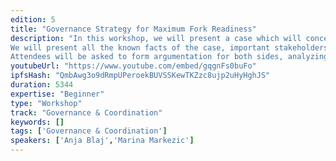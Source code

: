 ```yaml
---
edition: 5
title: "Governance Strategy for Maximum Fork Readiness"
description: "In this workshop, we will present a case which will concern a fictional blockchain with characteristics similar to Ethereum and a potential fork of that blockchain. Based on an imaginary event, but with realistic elements, the fork will be linked to the phenomenon of tech giants issuing their own currency.
We will present all the known facts of the case, important stakeholders, relevant circumstances of the fork, actions taken by individuals and the community as well as the rest of the information that influenced decisions taken by the involved parties. We will create three claims for each party which together form a dispute between primary blockchain community and the forked community. 
Attendees will be asked to form argumentation for both sides, analyzing and applying current customs, norms, and protocols with respect to crypto law and already existing practice in the blockchain community. The objective of the workshop is to form an interdisciplinary cooperation and practice combinations of expertise needed to create persuasive and complex argumentation. They will take into account practicalities, e.g. protocol design, the politics and efforts of stakeholders as well as the usual scenarios, communication management, expected public relation management, intellectual property hacks, and standard business ethics."
youtubeUrl: "https://www.youtube.com/embed/gqgnFs0buFo"
ipfsHash: "QmbAwg3o9dRmpUPeroekBUVSSKewTKZzc8ujp2uHyHghJS"
duration: 5344
expertise: "Beginner"
type: "Workshop"
track: "Governance & Coordination"
keywords: []
tags: ['Governance & Coordination']
speakers: ['Anja Blaj','Marina Markezic']
---
```

